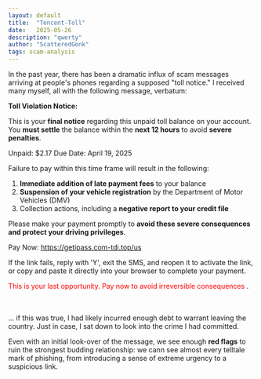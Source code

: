 ```yaml
---
layout: default
title:  "Tencent-Toll"
date:   2025-05-26
description: "qwerty"
author: "ScatteredGonk"
tags: scam-analysis
---
```


In the past year, there has been a dramatic influx of scam messages arriving at people's phones regarding a supposed "toll notice." I received many myself, all with the following message, verbatum:

**Toll Violation Notice:**

This is your **final notice** regarding this unpaid toll balance on your account. You **must settle** the balance within the **next 12 hours** to avoid **severe penalties**.

Unpaid: $2.17
Due Date: April 19, 2025

Failure to pay within this time frame will result in the following:

1. **Immediate addition of late payment fees** to your balance
2. **Suspension of your vehicle registration** by the Department of Motor Vehicles (DMV)
3. Collection actions, including a **negative report to your credit file**

Please make your payment promptly to **avoid these severe consequences and protect your driving privileges**.

Pay Now:
https://getipass.com-tdi.top/us

If the link fails, reply with 'Y', exit the SMS, and reopen it to activate the link, or copy and paste it directly into your browser to complete your payment.

<span style="color:red"> This is your last opportunity. Pay now to avoid irreversible consequences </span>.

<br>
<br>
... if this was true, I had likely incurred enough debt to warrant leaving the country. Just in case, I sat down to look into the crime I had committed. 

Even with an initial look-over of the message, we see enough **red flags** to ruin the strongest budding relationship: we cann see almost every telltale mark of phishing, from introducing a sense of extreme urgency to a suspicious link. 